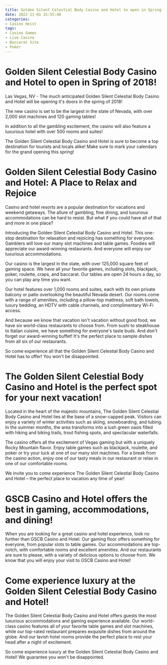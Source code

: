 ```yaml
---
title: Golden Silent Celestial Body Casino and Hotel to open in Spring of 2018!
date: 2022-11-01 15:55:48
categories:
- Casino Heist
tags:
- Casino Games
- Live Casino
- Baccarat Site
- Poker
---
```



#  Golden Silent Celestial Body Casino and Hotel to open in Spring of 2018!

Las Vegas, NV - The much anticipated Golden Silent Celestial Body Casino and Hotel will be opening it's doors in the spring of 2018!

The new casino is set to be the largest in the state of Nevada, with over 2,000 slot machines and 120 gaming tables!

In addition to all the gambling excitement, the casino will also feature a luxurious hotel with over 500 rooms and suites!

The Golden Silent Celestial Body Casino and Hotel is sure to become a top destination for tourists and locals alike! Make sure to mark your calendars for the grand opening this spring!

#  Golden Silent Celestial Body Casino and Hotel: A Place to Relax and Rejoice

Casino and hotel resorts are a popular destination for vacations and weekend getaways. The allure of gambling, fine dining, and luxurious accommodations can be hard to resist. But what if you could have all of that and more in one place?

Introducing the Golden Silent Celestial Body Casino and Hotel. This one-stop destination for relaxation and rejoicing has something for everyone. Gamblers will love our many slot machines and table games. Foodies will appreciate our award-winning restaurants. And everyone will enjoy our luxurious accommodations.

Our casino is the largest in the state, with over 125,000 square feet of gaming space. We have all your favorite games, including slots, blackjack, poker, roulette, craps, and baccarat. Our tables are open 24 hours a day, so you can play any time you want.

Our hotel features over 1,000 rooms and suites, each with its own private balcony or patio overlooking the beautiful Nevada desert. Our rooms come with a range of amenities, including a pillow-top mattress, soft bath towels, luxury bedding, an HDTV with cable channels, and complimentary Wi-Fi access.

And because we know that vacation isn't vacation without good food, we have six world-class restaurants to choose from. From sushi to steakhouse to Italian cuisine, we have something for everyone's taste buds. And don't forget our award-winning buffet! It's the perfect place to sample dishes from all six of our restaurants.

So come experience all that the Golden Silent Celestial Body Casino and Hotel has to offer! You won't be disappointed.

#  The Golden Silent Celestial Body Casino and Hotel is the perfect spot for your next vacation!

Located in the heart of the majestic mountains, The Golden Silent Celestial Body Casino and Hotel lies at the base of a snow-capped peak. Visitors can enjoy a variety of winter activities such as skiing, snowboarding, and tubing. In the summer months, the area transforms into a lush green oasis filled with hiking and biking trails, trout fishing spots, and spectacular waterfalls.

The casino offers all the excitement of Vegas gaming but with a uniquely Rocky Mountain flavor. Enjoy table games such as blackjack, roulette, and poker or try your luck at one of our many slot machines. For a break from the casino action, enjoy one of our tasty meals in our restaurant or relax in one of our comfortable rooms.

We invite you to come experience The Golden Silent Celestial Body Casino and Hotel – the perfect place to vacation any time of year!

#  GSCB Casino and Hotel offers the best in gaming, accommodations, and dining!

When you are looking for a great casino and hotel experience, look no further than GSCB Casino and Hotel. Our gaming floor offers something for everyone, from popular slots to table games. Our accommodations are top-notch, with comfortable rooms and excellent amenities. And our restaurants are sure to please, with a variety of delicious options to choose from. We know that you will enjoy your visit to GSCB Casino and Hotel!

#  Come experience luxury at the Golden Silent Celestial Body Casino and Hotel!

The Golden Silent Celestial Body Casino and Hotel offers guests the most luxurious accommodations and gaming experience available. Our world-class casino features all of your favorite table games and slot machines, while our top-rated restaurant prepares exquisite dishes from around the globe. And our lavish hotel rooms provide the perfect place to rest your head after a night of excitement.

So come experience luxury at the Golden Silent Celestial Body Casino and Hotel! We guarantee you won't be disappointed.